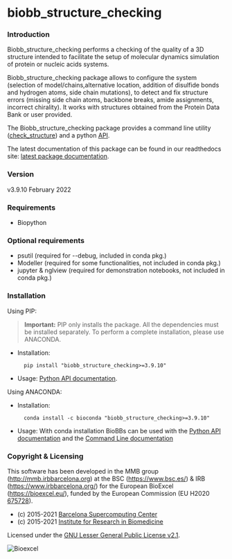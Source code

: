 # biobb_structure_checking
### Introduction
Biobb_structure_checking performs a checking of the quality of a 3D structure intended to facilitate the setup of molecular dynamics simulation of protein or nucleic acids systems.

Biobb_structure_checking package allows to configure the system (selection of model/chains,alternative location, addition of disulfide bonds and hydrogen atoms, side chain mutations), to detect and fix structure errors (missing side chain atoms, backbone breaks, amide assignments, incorrect chirality). It works with structures obtained from the Protein Data Bank or user provided.

The Biobb_structure_checking package provides a command line utility ([check_structure](https://biobb-structure-checking.readthedocs.io/en/latest/command_line_usage.html)) and a python [API](https://biobb-structure-checking.readthedocs.io/en/latest/biobb_structure_checking.html).

The latest documentation of this package can be found in our readthedocs site:
[latest package documentation](http://biobb_structure_checking.readthedocs.io/en/latest/).

### Version
v3.9.10 February 2022

### Requirements

* Biopython
### Optional requirements
* psutil (required for --debug, included in conda pkg.)
* Modeller (required for some functionalities, not included in conda pkg.)
* jupyter & nglview (required for demonstration notebooks, not included in conda pkg.)

### Installation
Using PIP:

> **Important:** PIP only installs the package. All the dependencies must be installed separately. To perform a complete installation, please use ANACONDA.

* Installation:

        pip install "biobb_structure_checking>=3.9.10"

* Usage: [Python API documentation](https://biobb_structure_checking.readthedocs.io/en/latest/modules.html).

Using ANACONDA:

* Installation:

        conda install -c bioconda "biobb_structure_checking>=3.9.10"

* Usage: With conda installation BioBBs can be used with the [Python API documentation](https://biobb_structure_checking.readthedocs.io/en/latest/modules.html) and the  [Command Line documentation](https://biobb_structure_checking.readthedocs.io/en/latest/command_line.html)

### Copyright & Licensing
This software has been developed in the MMB group (http://mmb.irbbarcelona.org) at the
BSC (https://www.bsc.es/) & IRB (https://www.irbbarcelona.org/) for the European BioExcel (https://bioexcel.eu/), funded by the European Commission
(EU H2020 [675728](https://cordis.europa.eu/projects/675728)).

* (c) 2015-2021 [Barcelona Supercomputing Center](https://www.bsc.es/)
* (c) 2015-2021 [Institute for Research in Biomedicine](https://www.irbbarcelona.org/)

Licensed under the
[GNU Lesser General Public License v2.1](https://www.gnu.org/licenses/old-licenses/lgpl-2.1.html).

![](https://bioexcel.eu/wp-content/uploads/2015/12/Bioexcell_logo_1080px_transp.png "Bioexcel")
